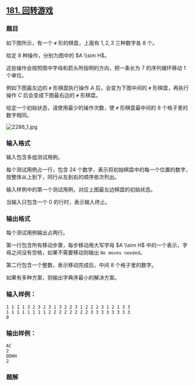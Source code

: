 ## [181\. 回转游戏](https://www.acwing.com/problem/content/183/)

### 题目

如下图所示，有一个 `#` 形的棋盘，上面有 $1,2,3$ 三种数字各 $8$ 个。

给定 $8$ 种操作，分别为图中的 $A \\sim H$。

这些操作会按照图中字母和箭头所指明的方向，把一条长为 $7$ 的序列循环移动 $1$ 个单位。

例如下图最左边的 `#` 形棋盘执行操作 $A$ 后，会变为下图中间的 `#` 形棋盘，再执行操作 $C$ 后会变成下图最右边的 `#` 形棋盘。

给定一个初始状态，请使用最少的操作次数，使 `#` 形棋盘最中间的 $8$ 个格子里的数字相同。

![2286_1.jpg](/media/article/image/2019/01/23/19_4ec33e321e-2286_1.jpg)

### 输入格式

输入包含多组测试用例。

每个测试用例占一行，包含 $24$ 个数字，表示将初始棋盘中的每一个位置的数字，按整体从上到下，同行从左到右的顺序依次列出。

输入样例中的第一个测试用例，对应上图最左边棋盘的初始状态。

当输入只包含一个 $0$ 的行时，表示输入终止。

### 输出格式

每个测试用例输出占两行。

第一行包含所有移动步骤，每步移动用大写字母 $A \\sim H$ 中的一个表示，字母之间没有空格，如果不需要移动则输出 `No moves needed`。

第二行包含一个整数，表示移动完成后，中间 $8$ 个格子里的数字。

如果有多种方案，则输出字典序最小的解决方案。

### 输入样例：

```
1 1 1 1 3 2 3 2 3 1 3 2 2 3 1 2 2 2 3 1 2 1 3 3
1 1 1 1 1 1 1 1 2 2 2 2 2 2 2 2 3 3 3 3 3 3 3 3
0
```

### 输出样例：

```
AC
2
DDHH
2
```

### 题解

